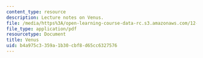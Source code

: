 ```yaml
---
content_type: resource
description: Lecture notes on Venus.
file: /media/https%3A/open-learning-course-data-rc.s3.amazonaws.com/12-002-physics-and-chemistry-of-the-terrestrial-planets-fall-2008/b4a975c3359a1b30cbf8d65cc6327576_MIT12_002f08_lec34.pdf
file_type: application/pdf
resourcetype: Document
title: Venus
uid: b4a975c3-359a-1b30-cbf8-d65cc6327576
---
```

